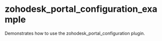 # zohodesk_portal_configuration_example

Demonstrates how to use the zohodesk_portal_configuration plugin.

